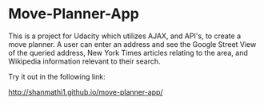 # Move-Planner-App
This is a project for Udacity which utilizes AJAX, and API's, to create a move planner. A user can enter an address and see the Google Street View of the queried address, New York Times articles relating to the area, and Wikipedia information relevant to their search.

Try it out in the following link:

http://shanmathi1.github.io/move-planner-app/

